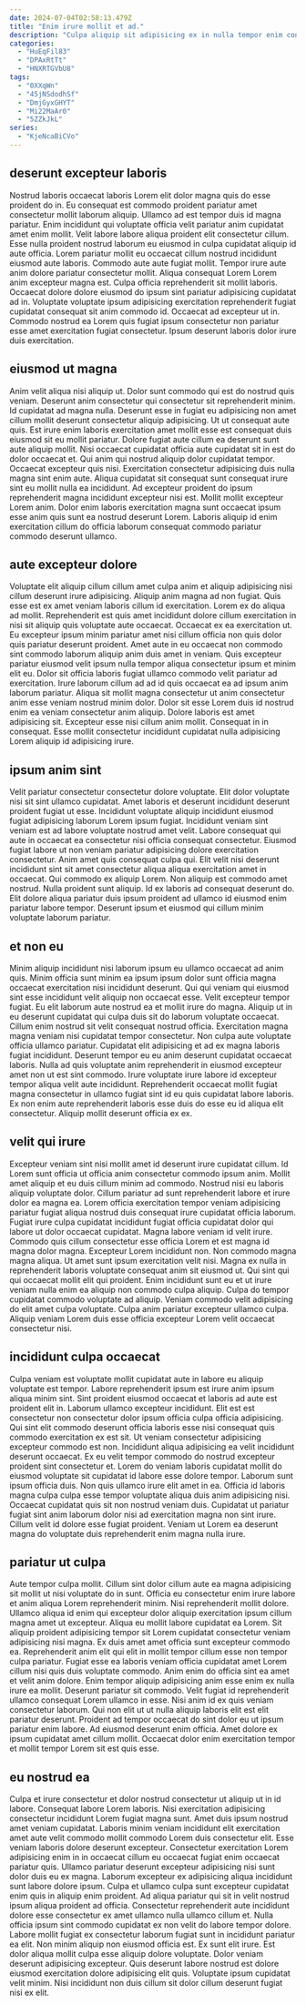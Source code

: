 ```yaml
---
date: 2024-07-04T02:58:13.479Z
title: "Enim irure mollit et ad."
description: "Culpa aliquip sit adipisicing ex in nulla tempor enim consequat. Est nulla quis esse proident consectetur eu amet velit."
categories:
  - "HuEqFil83"
  - "DPAxRtTt"
  - "HNXRTGVbU8"
tags:
  - "0XXqWn"
  - "45jNSdodhSf"
  - "DmjGyxGHYT"
  - "Mi22MaAr0"
  - "5ZZkJkL"
series:
  - "KjeNcaBiCVo"
---
```



## deserunt excepteur laboris

Nostrud laboris occaecat laboris Lorem elit dolor magna quis do esse proident do in. Eu consequat est commodo proident pariatur amet consectetur mollit laborum aliquip. Ullamco ad est tempor duis id magna pariatur. Enim incididunt qui voluptate officia velit pariatur anim cupidatat amet enim mollit. Velit labore labore aliqua proident elit consectetur cillum. Esse nulla proident nostrud laborum eu eiusmod in culpa cupidatat aliquip id aute officia.
Lorem pariatur mollit eu occaecat cillum nostrud incididunt eiusmod aute laboris. Commodo aute aute fugiat mollit. Tempor irure aute anim dolore pariatur consectetur mollit. Aliqua consequat Lorem Lorem anim excepteur magna est.
Culpa officia reprehenderit sit mollit laboris. Occaecat dolore dolore eiusmod do ipsum sint pariatur adipisicing cupidatat ad in. Voluptate voluptate ipsum adipisicing exercitation reprehenderit fugiat cupidatat consequat sit anim commodo id. Occaecat ad excepteur ut in. Commodo nostrud ea Lorem quis fugiat ipsum consectetur non pariatur esse amet exercitation fugiat consectetur. Ipsum deserunt laboris dolor irure duis exercitation.

## eiusmod ut magna

Anim velit aliqua nisi aliquip ut. Dolor sunt commodo qui est do nostrud quis veniam. Deserunt anim consectetur qui consectetur sit reprehenderit minim. Id cupidatat ad magna nulla. Deserunt esse in fugiat eu adipisicing non amet cillum mollit deserunt consectetur aliquip adipisicing. Ut ut consequat aute quis.
Est irure enim laboris exercitation amet mollit esse est consequat duis eiusmod sit eu mollit pariatur. Dolore fugiat aute cillum ea deserunt sunt aute aliquip mollit. Nisi occaecat cupidatat officia aute cupidatat sit in est do dolor occaecat et. Qui anim qui nostrud aliquip dolor cupidatat tempor. Occaecat excepteur quis nisi. Exercitation consectetur adipisicing duis nulla magna sint enim aute. Aliqua cupidatat sit consequat sunt consequat irure sint eu mollit nulla ea incididunt.
Ad excepteur proident do ipsum reprehenderit magna incididunt excepteur nisi est. Mollit mollit excepteur Lorem anim. Dolor enim laboris exercitation magna sunt occaecat ipsum esse anim quis sunt ea nostrud deserunt Lorem. Laboris aliquip id enim exercitation cillum do officia laborum consequat commodo pariatur commodo deserunt ullamco.

## aute excepteur dolore

Voluptate elit aliquip cillum cillum amet culpa anim et aliquip adipisicing nisi cillum deserunt irure adipisicing. Aliquip anim magna ad non fugiat. Quis esse est ex amet veniam laboris cillum id exercitation. Lorem ex do aliqua ad mollit. Reprehenderit est quis amet incididunt dolore cillum exercitation in nisi sit aliquip quis voluptate aute occaecat. Occaecat ex ea exercitation ut. Eu excepteur ipsum minim pariatur amet nisi cillum officia non quis dolor quis pariatur deserunt proident. Amet aute in eu occaecat non commodo sint commodo laborum aliquip anim duis amet in veniam.
Quis excepteur pariatur eiusmod velit ipsum nulla tempor aliqua consectetur ipsum et minim elit eu. Dolor sit officia laboris fugiat ullamco commodo velit pariatur ad exercitation. Irure laborum cillum ad ad id quis occaecat ea ad ipsum anim laborum pariatur. Aliqua sit mollit magna consectetur ut anim consectetur anim esse veniam nostrud minim dolor. Dolor sit esse Lorem duis id nostrud enim ea veniam consectetur anim aliquip.
Dolore laboris est amet adipisicing sit. Excepteur esse nisi cillum anim mollit. Consequat in in consequat. Esse mollit consectetur incididunt cupidatat nulla adipisicing Lorem aliquip id adipisicing irure.

## ipsum anim sint

Velit pariatur consectetur consectetur dolore voluptate. Elit dolor voluptate nisi sit sint ullamco cupidatat. Amet laboris et deserunt incididunt deserunt proident fugiat ut esse. Incididunt voluptate aliquip incididunt eiusmod fugiat adipisicing laborum Lorem ipsum fugiat.
Incididunt veniam sint veniam est ad labore voluptate nostrud amet velit. Labore consequat qui aute in occaecat ea consectetur nisi officia consequat consectetur. Eiusmod fugiat labore ut non veniam pariatur adipisicing dolore exercitation consectetur. Anim amet quis consequat culpa qui.
Elit velit nisi deserunt incididunt sint sit amet consectetur aliqua aliqua exercitation amet in occaecat. Qui commodo ex aliquip Lorem. Non aliquip est commodo amet nostrud. Nulla proident sunt aliquip. Id ex laboris ad consequat deserunt do. Elit dolore aliqua pariatur duis ipsum proident ad ullamco id eiusmod enim pariatur labore tempor. Deserunt ipsum et eiusmod qui cillum minim voluptate laborum pariatur.

## et non eu

Minim aliquip incididunt nisi laborum ipsum eu ullamco occaecat ad anim quis. Minim officia sunt minim ea ipsum ipsum dolor sunt officia magna occaecat exercitation nisi incididunt deserunt. Qui qui veniam qui eiusmod sint esse incididunt velit aliquip non occaecat esse. Velit excepteur tempor fugiat. Eu elit laborum aute nostrud ea et mollit irure do magna. Aliquip ut in eu deserunt cupidatat qui culpa duis sit do laborum voluptate occaecat.
Cillum enim nostrud sit velit consequat nostrud officia. Exercitation magna magna veniam nisi cupidatat tempor consectetur. Non culpa aute voluptate officia ullamco pariatur. Cupidatat elit adipisicing et ad ex magna laboris fugiat incididunt.
Deserunt tempor eu eu anim deserunt cupidatat occaecat laboris. Nulla ad quis voluptate anim reprehenderit in eiusmod excepteur amet non ut est sint commodo. Irure voluptate irure labore id excepteur tempor aliqua velit aute incididunt. Reprehenderit occaecat mollit fugiat magna consectetur in ullamco fugiat sint id eu quis cupidatat labore laboris. Ex non enim aute reprehenderit laboris esse duis do esse eu id aliqua elit consectetur. Aliquip mollit deserunt officia ex ex.

## velit qui irure

Excepteur veniam sint nisi mollit amet id deserunt irure cupidatat cillum. Id Lorem sunt officia ut officia anim consectetur commodo ipsum anim. Mollit amet aliquip et eu duis cillum minim ad commodo. Nostrud nisi eu laboris aliquip voluptate dolor.
Cillum pariatur ad sunt reprehenderit labore et irure dolor ea magna ea. Lorem officia exercitation tempor veniam adipisicing pariatur fugiat aliqua nostrud duis consequat irure cupidatat officia laborum. Fugiat irure culpa cupidatat incididunt fugiat officia cupidatat dolor qui labore ut dolor occaecat cupidatat. Magna labore veniam id velit irure. Commodo quis cillum consectetur esse officia Lorem et est magna id magna dolor magna. Excepteur Lorem incididunt non. Non commodo magna magna aliqua. Ut amet sunt ipsum exercitation velit nisi.
Magna ex nulla in reprehenderit laboris voluptate consequat anim sit eiusmod ut. Qui sint qui qui occaecat mollit elit qui proident. Enim incididunt sunt eu et ut irure veniam nulla enim ea aliquip non commodo culpa aliquip. Culpa do tempor cupidatat commodo voluptate ad aliquip. Veniam commodo velit adipisicing do elit amet culpa voluptate. Culpa anim pariatur excepteur ullamco culpa. Aliquip veniam Lorem duis esse officia excepteur Lorem velit occaecat consectetur nisi.

## incididunt culpa occaecat

Culpa veniam est voluptate mollit cupidatat aute in labore eu aliquip voluptate est tempor. Labore reprehenderit ipsum est irure anim ipsum aliqua minim sint. Sint proident eiusmod occaecat et laboris ad aute est proident elit in. Laborum ullamco excepteur incididunt.
Elit est est consectetur non consectetur dolor ipsum officia culpa officia adipisicing. Qui sint elit commodo deserunt officia laboris esse nisi consequat quis commodo exercitation ex est sit. Ut veniam consectetur adipisicing excepteur commodo est non. Incididunt aliqua adipisicing ea velit incididunt deserunt occaecat. Ex eu velit tempor commodo do nostrud excepteur proident sint consectetur et. Lorem do veniam laboris cupidatat mollit do eiusmod voluptate sit cupidatat id labore esse dolore tempor. Laborum sunt ipsum officia duis. Non quis ullamco irure elit amet in ea.
Officia id laboris magna culpa culpa esse tempor voluptate aliqua duis anim adipisicing nisi. Occaecat cupidatat quis sit non nostrud veniam duis. Cupidatat ut pariatur fugiat sint anim laborum dolor nisi ad exercitation magna non sint irure. Cillum velit id dolore esse fugiat proident. Veniam ut Lorem ea deserunt magna do voluptate duis reprehenderit enim magna nulla irure.

## pariatur ut culpa

Aute tempor culpa mollit. Cillum sint dolor cillum aute ea magna adipisicing sit mollit ut nisi voluptate do in sunt. Officia eu consectetur enim irure labore et anim aliqua Lorem reprehenderit minim. Nisi reprehenderit mollit dolore. Ullamco aliqua id enim qui excepteur dolor aliquip exercitation ipsum cillum magna amet ut excepteur. Aliqua eu mollit labore cupidatat ea Lorem. Sit aliquip proident adipisicing tempor sit Lorem cupidatat consectetur veniam adipisicing nisi magna.
Ex duis amet amet officia sunt excepteur commodo ea. Reprehenderit anim elit qui elit in mollit tempor cillum esse non tempor culpa pariatur. Fugiat esse ea laboris veniam officia cupidatat amet Lorem cillum nisi quis duis voluptate commodo. Anim enim do officia sint ea amet et velit anim dolore. Enim tempor aliquip adipisicing anim esse enim ex nulla irure ea mollit. Deserunt pariatur sit commodo. Velit fugiat id reprehenderit ullamco consequat Lorem ullamco in esse.
Nisi anim id ex quis veniam consectetur laborum. Qui non elit ut ut nulla aliquip laboris elit est elit pariatur deserunt. Proident ad tempor occaecat do sint dolor eu ut ipsum pariatur enim labore. Ad eiusmod deserunt enim officia. Amet dolore ex ipsum cupidatat amet cillum mollit. Occaecat dolor enim exercitation tempor et mollit tempor Lorem sit est quis esse.

## eu nostrud ea

Culpa et irure consectetur et dolor nostrud consectetur ut aliquip ut in id labore. Consequat labore Lorem laboris. Nisi exercitation adipisicing consectetur incididunt Lorem fugiat magna sunt. Amet duis ipsum nostrud amet veniam cupidatat. Laboris minim veniam incididunt elit exercitation amet aute velit commodo mollit commodo Lorem duis consectetur elit. Esse veniam laboris dolore deserunt excepteur. Consectetur exercitation Lorem adipisicing enim in in occaecat cillum eu occaecat fugiat enim occaecat pariatur quis.
Ullamco pariatur deserunt excepteur adipisicing nisi sunt dolor duis eu ex magna. Laborum excepteur ex adipisicing aliqua incididunt sunt labore dolore ipsum. Culpa et ullamco culpa sunt excepteur cupidatat enim quis in aliquip enim proident. Ad aliqua pariatur qui sit in velit nostrud ipsum aliqua proident ad officia. Consectetur reprehenderit aute incididunt dolore esse consectetur ex amet ullamco nulla ullamco cillum et. Nulla officia ipsum sint commodo cupidatat ex non velit do labore tempor dolore.
Labore mollit fugiat ex consectetur laborum fugiat sunt in incididunt pariatur ea elit. Non minim aliquip non eiusmod officia est. Ex sunt elit irure. Est dolor aliqua mollit culpa esse aliquip dolore voluptate. Dolor veniam deserunt adipisicing excepteur. Quis deserunt labore nostrud est dolore eiusmod exercitation dolore adipisicing elit quis. Voluptate ipsum cupidatat velit minim. Nisi incididunt non duis cillum sit dolor cillum deserunt fugiat nisi ex elit.

